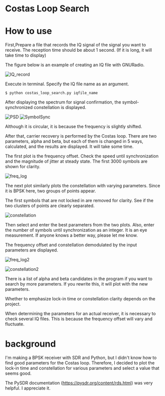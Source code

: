 # Costas Loop Search

# How to use

First,Prepare a file that records the IQ signal of the signal you want to receive.
The reception time should be about 1 second. (If it is long, it will take time to display)

The figure below is an example of creating an IQ file with GNURadio.

![IQ_record](/image/IQ_record.png)

Execute in terminal. Specify the IQ file name as an argument.
~~~
$ python costas_loop_search.py iqfile_name
~~~
After displaying the spectrum for signal confirmation, the symbol-synchronized constellation is displayed.

![PSD](/image/psd.png)
![SymbolSync](/image/after_symbolsync.png)

Although it is circular, it is because the frequency is slightly shifted.

After that, carrier recovery is performed by the Costas loop. 
There are two parameters, alpha and beta, but each of them is changed in 5 ways, calculated, and the results are displayed. It will take some time.

The first plot is the frequency offset. Check the speed until synchronization and the magnitude of jitter at steady state.
The first 3000 symbols are shown for clarity.

![freq_log](/image/freq_log.png)

The next plot similarly plots the constellation with varying parameters.
Since it is BPSK here, two groups of points appear.

The first symbols that are not locked in are removed for clarity.
See if the two clusters of points are clearly separated.

![constellation](/image/constellation.png)

Then select and enter the best parameters from the two plots.
Also, enter the number of symbols until synchronization as an integer.
It is an eye measurement. If anyone knows a better way, please let me know.

The frequency offset and constellation demodulated by the input parameters are displayed.

![freq_log2](/image/freq_log2.png)

![constellation2](/image/constellation2.png)

There is a list of alpha and beta candidates in the program if you want to search by more parameters.
If you rewrite this, it will plot with the new parameters.

Whether to emphasize lock-in time or constellation clarity depends on the project.

When determining the parameters for an actual receiver, it is necessary to check several IQ files.
This is because the frequency offset will vary and fluctuate.

# background

I'm making a BPSK receiver with SDR and Python, but I didn't know how to find good parameters for the Costas loop.
Therefore, I decided to plot the lock-in time and constellation for various parameters and select a value that seems good.

The PySDR documentation (https://pysdr.org/content/rds.html) was very helpful. 
I appreciate it.
